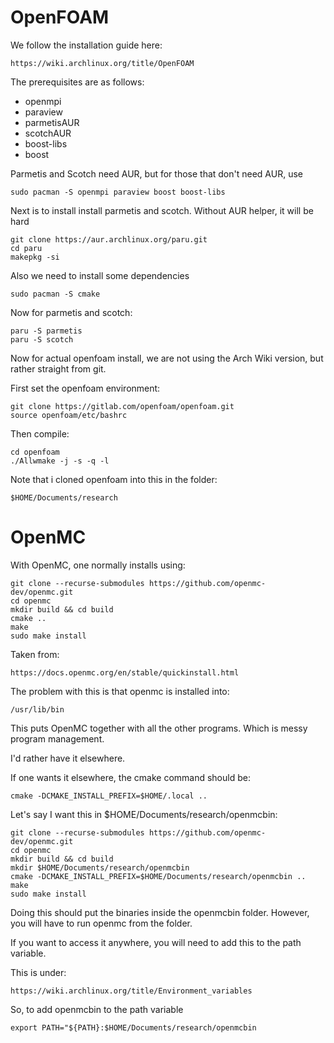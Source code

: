 # OpenFOAM

We follow the installation guide here:

```
https://wiki.archlinux.org/title/OpenFOAM
```

The prerequisites are as follows:

- openmpi
- paraview
- parmetisAUR
- scotchAUR
- boost-libs
- boost

Parmetis and Scotch need AUR, but for those that don't need AUR, use 

```
sudo pacman -S openmpi paraview boost boost-libs
```



Next is to install install parmetis and scotch. 
Without AUR helper, it will be hard 

```
git clone https://aur.archlinux.org/paru.git
cd paru 
makepkg -si
```

Also we need to install some dependencies

```
sudo pacman -S cmake
```
Now for parmetis and scotch:
```
paru -S parmetis
paru -S scotch
```

Now for actual openfoam install, we are not using the Arch Wiki version,
but rather straight from git.

First set the openfoam environment:

```
git clone https://gitlab.com/openfoam/openfoam.git
source openfoam/etc/bashrc
```

Then compile:

```
cd openfoam 
./Allwmake -j -s -q -l
```

Note that i cloned openfoam into this in the folder:

```
$HOME/Documents/research
```


# OpenMC

With OpenMC, one normally installs using:

```
git clone --recurse-submodules https://github.com/openmc-dev/openmc.git
cd openmc
mkdir build && cd build
cmake ..
make
sudo make install
```

Taken from:

```
https://docs.openmc.org/en/stable/quickinstall.html
```

The problem with this is that openmc is installed into:

```
/usr/lib/bin
```

This puts OpenMC together with all the other programs. Which is messy 
program management.

I'd rather have it elsewhere.

If one wants it elsewhere, the cmake command should be:

```
cmake -DCMAKE_INSTALL_PREFIX=$HOME/.local ..
```

Let's say I want this in $HOME/Documents/research/openmcbin:

```
git clone --recurse-submodules https://github.com/openmc-dev/openmc.git
cd openmc
mkdir build && cd build
mkdir $HOME/Documents/research/openmcbin
cmake -DCMAKE_INSTALL_PREFIX=$HOME/Documents/research/openmcbin ..
make
sudo make install
```

Doing this should put the binaries inside the openmcbin folder. 
However, you will have to run openmc from the folder.

If you want to access it anywhere, you will need to add this to the path 
variable. 

This is under:

```
https://wiki.archlinux.org/title/Environment_variables
```


So, to add openmcbin to the path variable

```
export PATH="${PATH}:$HOME/Documents/research/openmcbin
```













































